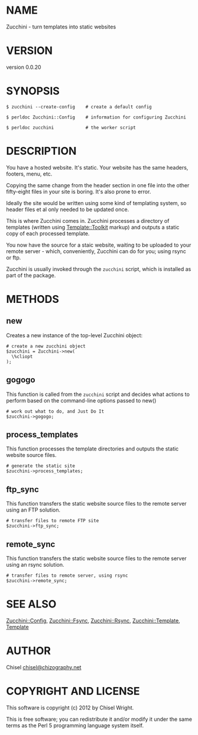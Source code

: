 # NAME

Zucchini - turn templates into static websites

# VERSION

version 0.0.20

# SYNOPSIS

    $ zucchini --create-config    # create a default config

    $ perldoc Zucchini::Config    # information for configuring Zucchini

    $ perldoc zucchini            # the worker script

# DESCRIPTION

You have a hosted website. It's static. Your website has the
same headers, footers, menu, etc.

Copying the same change from the header section in one file into
the other fifty-eight files in your site is boring.
It's also prone to error.

Ideally the site would be written using some kind of templating
system, so header files et al only needed to be updated once.

This is where Zucchini comes in. Zucchini processes a directory
of templates (written using [Template::Toolkit](https://metacpan.org/pod/Template::Toolkit) markup) and outputs
a static copy of each processed template.

You now have the source for a staic website, waiting to be uploaded
to your remote server - which, conveniently, Zucchini can do for you;
using rsync or ftp.

Zucchini is usually invoked through the `zucchini` script, which is installed
as part of the package.

# METHODS

## new

Creates a new instance of the top-level Zucchini object:

    # create a new zucchini object
    $zucchini = Zucchini->new(
      \%cliopt
    );

## gogogo

This function is called from the `zucchini` script and decides what
actions to perform based on the command-line options passed to new()

    # work out what to do, and Just Do It
    $zucchini->gogogo;

## process\_templates

This function processes the template directories and outputs the static
website source files.

    # generate the static site
    $zucchini->process_templates;

## ftp\_sync

This function transfers the static website source files to the remote server
using an FTP solution.

    # transfer files to remote FTP site
    $zucchini->ftp_sync;

## remote\_sync

This function transfers the static website source files to the remote server
using an rsync solution.

    # transfer files to remote server, using rsync
    $zucchini->remote_sync;

# SEE ALSO

[Zucchini::Config](https://metacpan.org/pod/Zucchini::Config),
[Zucchini::Fsync](https://metacpan.org/pod/Zucchini::Fsync),
[Zucchini::Rsync](https://metacpan.org/pod/Zucchini::Rsync),
[Zucchini::Template](https://metacpan.org/pod/Zucchini::Template),
[Template](https://metacpan.org/pod/Template)

# AUTHOR

Chisel <chisel@chizography.net>

# COPYRIGHT AND LICENSE

This software is copyright (c) 2012 by Chisel Wright.

This is free software; you can redistribute it and/or modify it under
the same terms as the Perl 5 programming language system itself.
